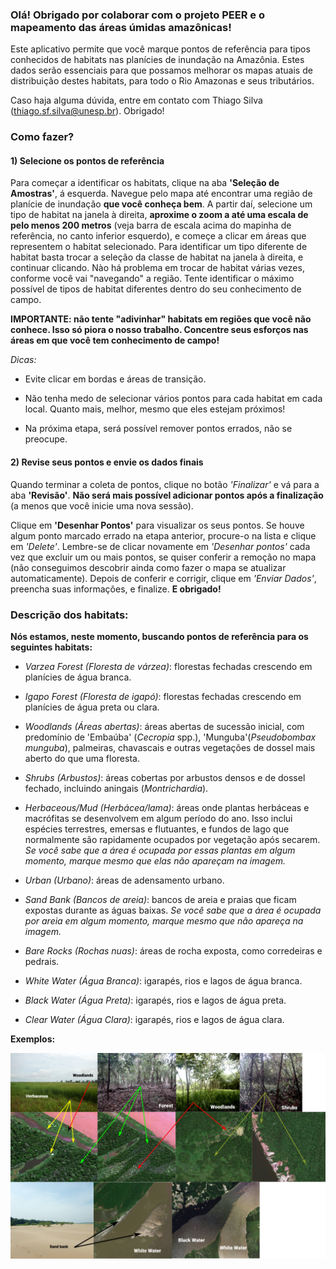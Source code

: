 ### **Olá! Obrigado por colaborar com o projeto PEER e o mapeamento das áreas úmidas amazônicas!**

Este aplicativo permite que você marque pontos de referência para tipos conhecidos de habitats nas planícies de inundação na Amazônia. Estes dados serão essenciais para que possamos melhorar os mapas atuais de distribuição destes habitats, para todo o Rio Amazonas e seus tributários.

Caso haja alguma dúvida, entre em contato com Thiago Silva (thiago.sf.silva@unesp.br). Obrigado!

### **Como fazer?**

#### **1) Selecione os pontos de referência**

Para começar a identificar os habitats, clique na aba **'Seleção de Amostras'**, á esquerda. Navegue pelo mapa até encontrar uma região de planície de inundação **que você conheça bem**. A partir daí, selecione um tipo de habitat na janela à direita, **aproxime o zoom a até uma escala de pelo menos 200 metros** (veja barra de escala acima do mapinha de referência, no canto inferior esquerdo), e começe a clicar em áreas que representem o habitat selecionado. Para identificar um tipo diferente de habitat basta trocar a seleção da classe de habitat na janela à direita, e continuar clicando. Nào há problema em trocar de habitat várias vezes, conforme você vai "navegando" a região. Tente identificar o máximo possível de tipos de habitat diferentes dentro do seu conhecimento de campo.

**IMPORTANTE: não tente "adivinhar" habitats em regiões que você não conhece. Isso só piora o nosso trabalho. Concentre seus esforços nas áreas em que você tem conhecimento de campo!**

*Dicas:*

- Evite clicar em bordas e áreas de transição.

- Não tenha medo de selecionar vários pontos para cada habitat em cada local. Quanto mais, melhor, mesmo que eles estejam próximos!

- Na próxima etapa, será possível remover pontos errados, não se preocupe.

#### **2) Revise seus pontos e envie os dados finais**

Quando terminar a coleta de pontos, clique no botão *'Finalizar'* e vá para a aba **'Revisão'**. **Não será mais possível adicionar pontos após a finalização** (a menos que você inicie uma nova sessão). 

Clique em **'Desenhar Pontos'** para visualizar os seus pontos. Se houve algum ponto marcado errado na etapa anterior, procure-o na lista e clique em *'Delete'*. Lembre-se de clicar novamente em *'Desenhar pontos'* cada vez que excluir um ou mais pontos, se quiser conferir a remoção no mapa (não conseguimos descobrir ainda como fazer o mapa se atualizar automaticamente). Depois de conferir e corrigir, clique em *'Enviar Dados'*, preencha suas informações, e finalize. **E obrigado!**

### **Descrição dos habitats:**

**Nós estamos, neste momento, buscando pontos de referência para os seguintes habitats:**

- *Varzea Forest (Floresta de várzea)*: florestas fechadas crescendo em planícies de água branca.

- *Igapo Forest (Floresta de igapó)*: florestas fechadas crescendo em planícies de água preta ou clara.

- *Woodlands (Áreas abertas)*: áreas abertas de sucessão inicial, com predomínio de 'Embaúba' (*Cecropia* spp.), 'Munguba'(*Pseudobombax munguba*), palmeiras, chavascais e outras vegetações de dossel mais aberto do que uma floresta.

- *Shrubs (Arbustos)*: áreas cobertas por arbustos densos e de dossel fechado, incluindo aningais (*Montrichardia*).

- *Herbaceous/Mud (Herbácea/lama)*: áreas onde plantas herbáceas e macrófitas se desenvolvem em algum período do ano. Isso inclui espécies terrestres, emersas e flutuantes, e fundos de lago que normalmente são rapidamente ocupados por vegetação após secarem. *Se você sabe que a área é ocupada por essas plantas em algum momento, marque mesmo que elas não apareçam na imagem.*

- *Urban (Urbano)*: áreas de adensamento urbano.

- *Sand Bank (Bancos de areia)*: bancos de areia e praias que ficam expostas durante as águas baixas. *Se você sabe que a área é ocupada por areia em algum momento, marque mesmo que não apareça na imagem.*

- *Bare Rocks (Rochas nuas)*: áreas de rocha exposta, como corredeiras e pedrais.

- *White Water (Água Branca)*: igarapés, rios e lagos de água branca.

- *Black Water (Água Preta)*: igarapés, rios e lagos de água preta.

- *Clear Water (Água Clara)*: igarapés, rios e lagos de água clara.

**Exemplos:**

![Exemplos de coberturas.](diagram_small.png)



